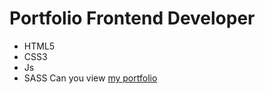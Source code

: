 # Portfolio Frontend Developer
- HTML5
- CSS3
- Js
- SASS 
Can you view [my portfolio](https://itasya.github.io/portfolio/)
